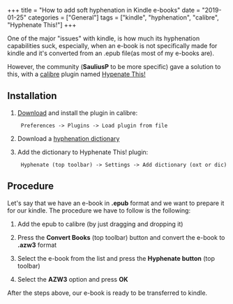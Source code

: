 +++
title = "How to add soft hyphenation in Kindle e-books"
date =  "2019-01-25"
categories = ["General"]
tags = ["kindle", "hyphenation", "calibre", "Hyphenate This!"]
+++

One of the major "issues" with kindle, is how much its hyphenation capabilities suck, especially, when an e-book is not specifically made for kindle and it's converted from an .epub file(as most of my e-books are).

However, the community (**SauliusP** to be more specific) gave a solution to this, with a [calibre](https://calibre-ebook.com/) plugin named [Hypenate This!](https://www.mobileread.com/forums/showthread.php?t=208534)

## Installation

1. [Download](https://www.mobileread.com/forums/showthread.php?t=208534) and install the plugin in calibre:

		Preferences -> Plugins -> Load plugin from file
	
2. Download a [hyphenation dictionary](https://extensions.libreoffice.org/extensions/english-new-zealand-dictionary-hyphenation-thesaurus)

3. Add the dictionary to Hyphenate This! plugin:

		Hyphenate (top toolbar) -> Settings -> Add dictionary (oxt or dic)
	
## Procedure

Let's say that we have an e-book in **.epub** format and we want to prepare it for our kindle. The procedure we have to follow is the following:

1. Add the epub to calibre (by just dragging and dropping it)

2. Press the **Convert Books** (top toolbar) button and convert the e-book to **.azw3** format

3. Select the e-book from the list and press the **Hyphenate button** (top toolbar)

4. Select the **AZW3** option and press **OK**


After the steps above, our e-book is ready to be transferred to kindle.